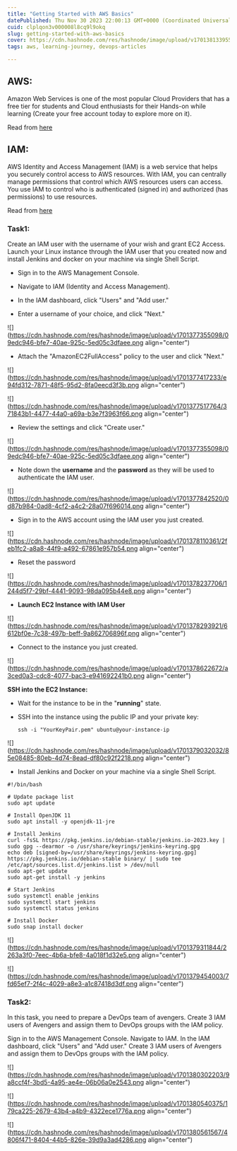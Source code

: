 ```yaml
---
title: "Getting Started with AWS Basics"
datePublished: Thu Nov 30 2023 22:00:13 GMT+0000 (Coordinated Universal Time)
cuid: clplqon3v000008l8cq9l9okq
slug: getting-started-with-aws-basics
cover: https://cdn.hashnode.com/res/hashnode/image/upload/v1701381339558/e90b237c-4c9c-4f9f-aa34-c986f19ca8f1.png
tags: aws, learning-journey, devops-articles

---
```


## AWS:

Amazon Web Services is one of the most popular Cloud Providers that has a free tier for students and Cloud enthusiasts for their Hands-on while learning (Create your free account today to explore more on it).

Read from [here](https://aws.amazon.com/what-is-aws/)

## IAM:

AWS Identity and Access Management (IAM) is a web service that helps you securely control access to AWS resources. With IAM, you can centrally manage permissions that control which AWS resources users can access. You use IAM to control who is authenticated (signed in) and authorized (has permissions) to use resources.

Read from [here](https://docs.aws.amazon.com/IAM/latest/UserGuide/introduction.html)

### Task1:

Create an IAM user with the username of your wish and grant EC2 Access. Launch your Linux instance through the IAM user that you created now and install Jenkins and docker on your machine via single Shell Script.

* Sign in to the AWS Management Console.
    
* Navigate to IAM (Identity and Access Management).
    
* In the IAM dashboard, click "Users" and "Add user."
    
* Enter a username of your choice, and click "Next."
    

![](https://cdn.hashnode.com/res/hashnode/image/upload/v1701377355098/09edc946-bfe7-40ae-925c-5ed05c3dfaee.png align="center")

* Attach the "AmazonEC2FullAccess" policy to the user and click "Next."
    

![](https://cdn.hashnode.com/res/hashnode/image/upload/v1701377417233/e94fd312-7871-48f5-95d2-8fa0eecd3f3b.png align="center")

![](https://cdn.hashnode.com/res/hashnode/image/upload/v1701377517764/371843b1-4477-44a0-a69a-b3e7f3963f66.png align="center")

* Review the settings and click "Create user."
    

![](https://cdn.hashnode.com/res/hashnode/image/upload/v1701377355098/09edc946-bfe7-40ae-925c-5ed05c3dfaee.png align="center")

* Note down the **username** and the **password** as they will be used to authenticate the IAM user.
    

![](https://cdn.hashnode.com/res/hashnode/image/upload/v1701377842520/0d87b984-0ad8-4cf2-a4c2-28a07f696014.png align="center")

* Sign in to the AWS account using the IAM user you just created.
    

![](https://cdn.hashnode.com/res/hashnode/image/upload/v1701378110361/2feb1fc2-a8a8-44f9-a492-67861e957b54.png align="center")

* Reset the password
    

![](https://cdn.hashnode.com/res/hashnode/image/upload/v1701378237706/1244d5f7-29bf-4441-9093-98da095b44e8.png align="center")

* **Launch EC2 Instance with IAM User**
    

![](https://cdn.hashnode.com/res/hashnode/image/upload/v1701378293921/6612bf0e-7c38-497b-beff-9a862706896f.png align="center")

* Connect to the instance you just created.
    

![](https://cdn.hashnode.com/res/hashnode/image/upload/v1701378622672/a3ced0a3-cdc8-4077-bac3-e941692241b0.png align="center")

**SSH into the EC2 Instance:**

* Wait for the instance to be in the "**running**" state.
    
* SSH into the instance using the public IP and your private key:
    
    ```plaintext
    ssh -i "YourKeyPair.pem" ubuntu@your-instance-ip
    ```
    

![](https://cdn.hashnode.com/res/hashnode/image/upload/v1701379032032/85e08485-80eb-4d74-8ead-df80c92f2218.png align="center")

* Install Jenkins and Docker on your machine via a single Shell Script.
    

```plaintext
#!/bin/bash

# Update package list
sudo apt update

# Install OpenJDK 11
sudo apt install -y openjdk-11-jre

# Install Jenkins
curl -fsSL https://pkg.jenkins.io/debian-stable/jenkins.io-2023.key | sudo gpg --dearmor -o /usr/share/keyrings/jenkins-keyring.gpg
echo deb [signed-by=/usr/share/keyrings/jenkins-keyring.gpg] https://pkg.jenkins.io/debian-stable binary/ | sudo tee /etc/apt/sources.list.d/jenkins.list > /dev/null
sudo apt-get update
sudo apt-get install -y jenkins

# Start Jenkins
sudo systemctl enable jenkins
sudo systemctl start jenkins
sudo systemctl status jenkins

# Install Docker
sudo snap install docker
```

![](https://cdn.hashnode.com/res/hashnode/image/upload/v1701379311844/2263a3f0-7eec-4b6a-bfe8-4a018f1d32e5.png align="center")

![](https://cdn.hashnode.com/res/hashnode/image/upload/v1701379454003/7fd65ef7-2f4c-4029-a8e3-a1c87418d3df.png align="center")

### Task2:

In this task, you need to prepare a DevOps team of avengers. Create 3 IAM users of Avengers and assign them to DevOps groups with the IAM policy.

Sign in to the AWS Management Console. Navigate to IAM. In the IAM dashboard, click "Users" and "Add user." Create 3 IAM users of Avengers and assign them to DevOps groups with the IAM policy.

![](https://cdn.hashnode.com/res/hashnode/image/upload/v1701380302203/9a8ccf4f-3bd5-4a95-ae4e-06b06a0e2543.png align="center")

![](https://cdn.hashnode.com/res/hashnode/image/upload/v1701380540375/179ca225-2679-43b4-a4b9-4322ece1776a.png align="center")

![](https://cdn.hashnode.com/res/hashnode/image/upload/v1701380561567/4806f471-8404-44b5-826e-39d9a3ad4286.png align="center")